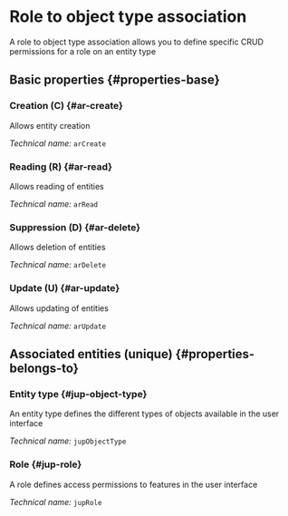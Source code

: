 # Role to object type association
<!--- THIS FILE IS GENERATED PLEASE DO NOT EDIT IT DIRECTLY --->

A role to object type association allows you to define specific CRUD permissions for a role on an entity type

<OH code="jupRoleToJupObjectType"/>






## Basic properties {#properties-base}
    
### Creation (C) {#ar-create}

Allows entity creation

*Technical name:* ```arCreate```
<PH code="jupRoleToJupObjectType:arCreate"/>

### Reading (R) {#ar-read}

Allows reading of entities

*Technical name:* ```arRead```
<PH code="jupRoleToJupObjectType:arRead"/>

### Suppression (D) {#ar-delete}

Allows deletion of entities

*Technical name:* ```arDelete```
<PH code="jupRoleToJupObjectType:arDelete"/>

### Update (U) {#ar-update}

Allows updating of entities

*Technical name:* ```arUpdate```
<PH code="jupRoleToJupObjectType:arUpdate"/>

    

## Associated entities (unique) {#properties-belongs-to}

### Entity type {#jup-object-type}

An entity type defines the different types of objects available in the user interface

*Technical name:* ```jupObjectType```
<PH code="jupRoleToJupObjectType:jupObjectType"/>

### Role {#jup-role}

A role defines access permissions to features in the user interface

*Technical name:* ```jupRole```
<PH code="jupRoleToJupObjectType:jupRole"/>






